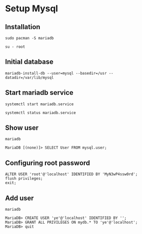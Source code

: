 # Setup Mysql

## Installation

```shell
sudo pacman -S mariadb
```

```shell
su - root
```

## Initial database
```shell
mariadb-install-db --user=mysql --basedir=/usr --datadir=/var/lib/mysql
```

## Start mariadb service

```shell
systemctl start mariadb.service
```
```shell
systemctl status mariadb.service
```

## Show user

```shell
mariadb
```
```shell
MariaDB [(none)]> SELECT User FROM mysql.user;
```

## Configuring root password
```
ALTER USER 'root'@'localhost' IDENTIFIED BY 'MyN3wP4ssw0rd';
flush privileges;
exit;
```
## Add user

```shell
mariadb
```

```shell
MariaDB> CREATE USER 'ye'@'localhost' IDENTIFIED BY '';
MariaDB> GRANT ALL PRIVILEGES ON mydb.* TO 'ye'@'localhost';
MariaDB> quit
```